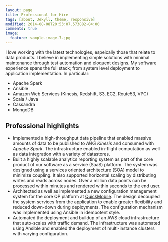```yaml
---
layout: page
title: Professional for Hire
tags: [about, Jekyll, theme, responsive]
modified: 2014-08-08T20:53:07.573882-04:00
comments: true
image:
  feature: sample-image-7.jpg
---
```

 
I love working with the latest technologies, espeically those that relate to data products. I believe in implementing simple solutions with minimal maintenance through test automation and eloquent designs. My software experience spans the full stack; from system level deployment to application implementation. In particular: 

* Apache Spark
* Ansible
* Amazon Web Services (Kinesis, Redshift, S3, EC2, Route53, VPC)
* Scala / Java   
* Cassandra
* MongoDB

## Professional highlights

* Implemented a high-throughput data pipeline that enabled massive amounts of data to be published to _AWS Kinesis_ and consumed with _Apache Spark_. The infrastructure enabled in-flight computation as well as data integration with a variety of datastores.  
* Built a highly scalable analytics reporting system as part of the core product of our software as a service (SaaS) platform. The system was designed using a services oriented architecture (SOA) model to minimize coupling. It also supported horizontal scaling by distributing writes and reads across nodes. Over a million data points can be processed within minutes and rendered within seconds to the end user. 
* Architected as well as implemented a new configuration management system for the core QP platform at [QuickMobile](http://quickmobile.com). The design decoupled the system services from the application to enable greater flexibility and reduced down-down during deployments. The configuration mechanism was implemented using Ansible in idempotent style.
* Automated the deployment and buildup of an AWS cloud infrastructure that auto-scales with traffic demand. The infrastructure was automated using Ansible and enabled the deployment of multi-instance clusters with varying configuration.
